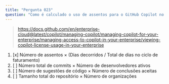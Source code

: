 ```yaml
---
title: "Pergunta 023"
question: "Como é calculado o uso de assentos para o GitHub Copilot no nível empresarial durante um ciclo de faturamento?"
---
```


> https://docs.github.com/en/enterprise-cloud@latest/copilot/managing-copilot/managing-copilot-for-your-enterprise/managing-access-to-copilot-in-your-enterprise/viewing-copilot-license-usage-in-your-enterprise 
1. [x] Número de assentos × (Dias decorridos / Total de dias no ciclo de faturamento)
1. [ ] Número total de commits × Número de desenvolvedores ativos
1. [ ] Número de sugestões de código × Número de conclusões aceitas
1. [ ] Tamanho total do repositório × Número de organizações
